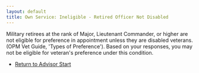 ```yaml
---
layout: default
title: Own Service: Ineligible - Retired Officer Not Disabled
---
```


Military retirees at the rank of Major, Lieutenant Commander, or higher are not eligible for preference in appointment unless they are disabled veterans. (OPM Vet Guide, 'Types of Preference'). Based on your responses, you may not be eligible for veteran's preference under this condition.

*   [Return to Advisor Start](./start.md)

